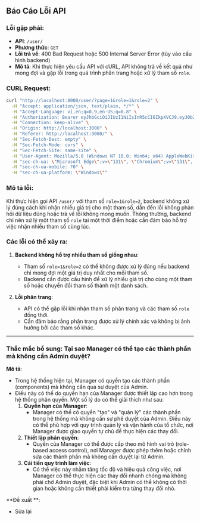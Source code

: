 
## Báo Cáo Lỗi API

### Lỗi gặp phải:
- **API**: `/user/`
- **Phương thức**: `GET`
- **Lỗi trả về**: 400 Bad Request hoặc 500 Internal Server Error (tùy vào cấu hình backend)
- **Mô tả**: Khi thực hiện yêu cầu API với cURL, API không trả về kết quả như mong đợi và gặp lỗi trong quá trình phân trang hoặc xử lý tham số `role`.

### CURL Request:
```bash
curl "http://localhost:8000/user/?page=1&role=1&role=2" \
  -H "Accept: application/json, text/plain, */*" \
  -H "Accept-Language: vi,en;q=0.9,en-US;q=0.8" \
  -H "Authorization: Bearer eyJhbGciOiJIUzI1NiIsInR5cCI6IkpXVCJ9.eyJ0b2tlbl90eXBlIjoiYWNjZXNzIiwiZXhwIjoxNzMyMDY2NzEzLCJpYXQiOjE3MzE4OTM5MTMsImp0aSI6IjUxNGM3OTZhOTEzMjQ3YzM4NDViMzAyYTQwYjMzY2ViIiwidXNlcl9pZCI6ImZmNGNmM2ZiLThhYmEtNDAzZC1iYmZjLWNkYTA1ZTg0NTc2YSJ9.W9IXLBcbEp-Pc-32wt52O1PwevbzHSGMZI6x6p0kdDo" \
  -H "Connection: keep-alive" \
  -H "Origin: http://localhost:3000" \
  -H "Referer: http://localhost:3000/" \
  -H "Sec-Fetch-Dest: empty" \
  -H "Sec-Fetch-Mode: cors" \
  -H "Sec-Fetch-Site: same-site" \
  -H "User-Agent: Mozilla/5.0 (Windows NT 10.0; Win64; x64) AppleWebKit/537.36 (KHTML, like Gecko) Chrome/131.0.0.0 Safari/537.36 Edg/131.0.0.0" \
  -H "sec-ch-ua: \"Microsoft Edge\";v=\"131\", \"Chromium\";v=\"131\", \"Not_A Brand\";v=\"24\"" \
  -H "sec-ch-ua-mobile: ?0" \
  -H "sec-ch-ua-platform: \"Windows\""
```

### Mô tả lỗi:
Khi thực hiện gọi API `/user/` với tham số `role=1&role=2`, backend không xử lý đúng cách khi nhận nhiều giá trị cho một tham số, dẫn đến lỗi không phản hồi dữ liệu đúng hoặc trả về lỗi không mong muốn. Thông thường, backend chỉ nên xử lý một tham số `role` tại một thời điểm hoặc cần đảm bảo hỗ trợ việc nhận nhiều tham số cùng lúc.

### Các lỗi có thể xảy ra:
1. **Backend không hỗ trợ nhiều tham số giống nhau**:
   - Tham số `role=1&role=2` có thể không được xử lý đúng nếu backend chỉ mong đợi một giá trị duy nhất cho mỗi tham số.
   - Backend cần được cấu hình để xử lý nhiều giá trị cho cùng một tham số hoặc chuyển đổi tham số thành một danh sách.

2. **Lỗi phân trang**:
   - API có thể gặp lỗi khi nhận tham số phân trang và các tham số `role` đồng thời.
   - Cần đảm bảo rằng phân trang được xử lý chính xác và không bị ảnh hưởng bởi các tham số khác.

---

### Thắc mắc bổ sung: Tại sao Manager có thể tạo các thành phần mà không cần Admin duyệt?

**Mô tả**:
- Trong hệ thống hiện tại, Manager có quyền tạo các thành phần (components) mà không cần qua sự duyệt của Admin.
- Điều này có thể do quyền hạn của Manager được thiết lập cao hơn trong hệ thống phân quyền. Một số lý do có thể giải thích như sau:
  1. **Quyền hạn của Manager**: 
     - Manager có thể có quyền "tạo" và "quản lý" các thành phần trong hệ thống mà không cần sự phê duyệt của Admin. Điều này có thể phù hợp với quy trình quản lý và vận hành của tổ chức, nơi Manager được giao quyền tự chủ để thực hiện các thay đổi.
  2. **Thiết lập phân quyền**:
     - Quyền của Manager có thể được cấp theo mô hình vai trò (role-based access control), nơi Manager được phép thêm hoặc chỉnh sửa các thành phần mà không cần duyệt lại từ Admin.
  3. **Cải tiến quy trình làm việc**:
     - Có thể việc này nhằm tăng tốc độ và hiệu quả công việc, nơi Manager có thể thực hiện các thay đổi nhanh chóng mà không phải chờ Admin duyệt, đặc biệt khi Admin có thể không có thời gian hoặc không cần thiết phải kiểm tra từng thay đổi nhỏ.

**Đề xuất **:
- Sửa lại
